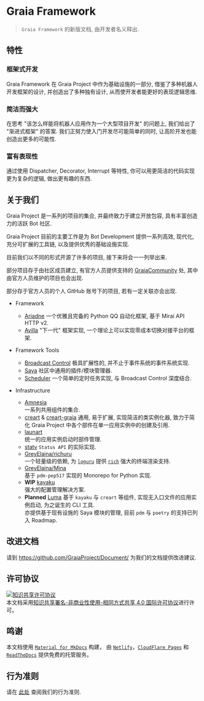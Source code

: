 # Graia Framework

> `Graia Framework` 的新版文档, 由开发者名义释出.

## 特性

### 框架式开发
Graia Framework 在 Graia Project 中作为基础设施的一部分, 借鉴了多种机器人开发框架的设计, 并创造出了多种独有设计, 从而使开发者能更好的表现逻辑思维.

### 简洁而强大
在思考 "该怎么样能将机器人应用作为一个大型项目开发" 的问题上, 我们给出了 "渐进式框架" 的答案. 我们正努力使入门开发尽可能简单的同时, 让高阶开发也能创造出更多的可能性.

### 富有表现性
通过使用 Dispatcher, Decorator, Interrupt 等特性, 你可以用更简洁的代码实现更为复杂的逻辑, 做出更有趣的东西.

## 关于我们

Graia Project 是一系列的项目的集合, 并最终致力于建立开放包容, 具有丰富创造力的活跃 Bot 社区.

Graia Project 目前的主要工作是为 Bot Development 提供一系列高效, 现代化, 充分可扩展的工具链,
以及提供优秀的基础设施实现.

目前我们以不同的形式开源了许多的项目, 接下来将会一一列举出来.

部分项目存于由社区成员建立, 有官方人员提供支持的 [GraiaCommunity](https://github.com/GraiaCommunity) 处,
其中由官方人员维护的项目也会出现.

部分存于官方人员的个人 GitHub 账号下的项目, 若有一定关联亦会出现.

* Framework

    - [Ariadne](https://github.com/GraiaProject/Ariadne)
      一个优雅且完备的 Python QQ 自动化框架, 基于 Mirai API HTTP v2.
    - [Avilla](https://github.com/GraiaProject/Avilla)
      "下一代" 框架实现, 一个理论上可以实现零成本切换对接平台的框架.
  
* Framework Tools

    - [Broadcast Control](https://github.com/GraiaProject/BroadcastControl)
      极具扩展性的, 并不止于事件系统的事件系统实现.
    - [Saya](https://github.com/GraiaProject/Saya)
      社区中通用的插件/模块管理器.
    - [Scheduler](https://github.com/GraiaProject/Scheduler)
      一个简单的定时任务实现, 与 Broadcast Control 深度结合.

* Infrastructure

    - [Amnesia](https://github.com/GraiaProject/Amnesia)  
      一系列共用组件的集合.
    - [creart](https://github.com/GraiaProject/creart) & [creart-graia](https://github.com/GraiaProject/creart-graia)
      通用, 易于扩展, 实现简洁的类实例化器, 致力于简化 Graia Project 中各个部件在单一应用实例中的创建及引用.
    - [launart](https://github.com/GraiaProject/launart)  
      统一的应用实例启动时部件管理.
    - [statv](https://github.com/GraiaProject/statv)
      `Status API` 的实际实现.
    - [GreyElaina/richuru](https://github.com/GreyElaina/richuru)  
      一个轻量级的依赖, 为 [`loguru`](https://github.com/Delgan/loguru) 提供 [`rich`](https://github.com/textualize/rich) 强大的终端渲染支持.
    - [GreyElaina/Mina](https://github.com/GreyElaina/Mina)  
      基于 `pdm-pep517` 实现的 Monorepo for Python 实现.
    - **WIP** [kayaku](https://github.com/GraiaProject/kayaku)  
      强大的配置管理解决方案.
    - **Planned** [Luma](https://github.com/GraiaProject/Luma)
      基于 `kayaku` 与 `creart` 等组件, 实现无入口文件的应用实例启动, 为之诞生的 CLI 工具.  
      亦提供基于现有设施的 Saya 模块的管理, 目前 `pdm` 与 `poetry` 的支持已列入 Roadmap.

## 改进文档

请到 <https://github.com/GraiaProject/Document/> 为我们的文档提供改进建议.

## 许可协议

<a rel="license" href="http://creativecommons.org/licenses/by-nc-sa/4.0/"><img alt="知识共享许可协议" style="border-width:0" src="https://i.creativecommons.org/l/by-nc-sa/4.0/88x31.png" /></a><br />本文档采用<a rel="license" href="http://creativecommons.org/licenses/by-nc-sa/4.0/">知识共享署名-非商业性使用-相同方式共享 4.0 国际许可协议</a>进行许可。

## 鸣谢

本文档使用 [`Material for MkDocs`](https://squidfunk.github.io/mkdocs-material/) 构建，
由 [`Netlify`](https://www.netlify.com/)，[`CloudFlare Pages`](https://www.cloudflare.com/) 和 [`ReadTheDocs`](http://readthedocs.org/) 提供免费的托管服务。

## 行为准则

请在 [此处](https://github.com/GraiaProject/.github/blob/master/CODE_OF_CONDUCT.md) 查阅我们的行为准则.